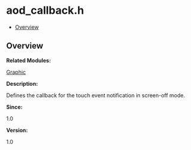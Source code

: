 # aod\_callback.h<a name="ZH-CN_TOPIC_0000001055078099"></a>

-   [Overview](#section2125803361165626)

## **Overview**<a name="section2125803361165626"></a>

**Related Modules:**

[Graphic](Graphic.md)

**Description:**

Defines the callback for the touch event notification in screen-off mode. 

**Since:**

1.0

**Version:**

1.0

